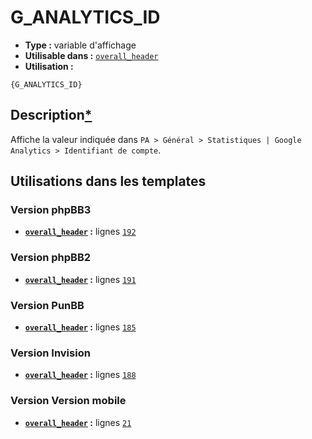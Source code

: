 # G_ANALYTICS_ID
* __Type :__ variable d'affichage
* __Utilisable dans :__ [`overall_header`](../tpl/overall_header.md#readme)
* __Utilisation :__

```smarty
{G_ANALYTICS_ID}
```

## Description[*](https://fa-tvars.appspot.com/var/G_ANALYTICS_ID)
Affiche la valeur indiquée dans `PA > Général > Statistiques | Google Analytics > Identifiant de compte`.

## Utilisations dans les templates

### Version phpBB3
* __[`overall_header`](../tpl/overall_header.md#readme) :__ lignes [`192`](../src/prosilver/overall_header.tpl#L192)

### Version phpBB2
* __[`overall_header`](../tpl/overall_header.md#readme) :__ lignes [`191`](../src/subsilver/overall_header.tpl#L191)

### Version PunBB
* __[`overall_header`](../tpl/overall_header.md#readme) :__ lignes [`185`](../src/punbb/overall_header.tpl#L185)

### Version Invision
* __[`overall_header`](../tpl/overall_header.md#readme) :__ lignes [`188`](../src/invision/overall_header.tpl#L188)

### Version Version mobile
* __[`overall_header`](../tpl/overall_header.md#readme) :__ lignes [`21`](../src/mobile/overall_header.tpl#L21)

